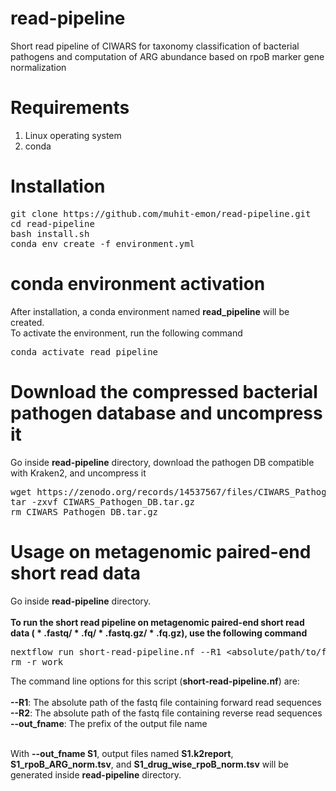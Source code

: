 # read-pipeline
Short read pipeline of CIWARS for taxonomy classification of bacterial pathogens and computation of ARG abundance based on rpoB marker gene normalization
# Requirements
<ol>
  <li>Linux operating system</li>
  <li>conda</li>
</ol>

# Installation
<pre>
git clone https://github.com/muhit-emon/read-pipeline.git
cd read-pipeline
bash install.sh
conda env create -f environment.yml
</pre>
# conda environment activation
After installation, a conda environment named <b>read_pipeline</b> will be created.<br>
To activate the environment, run the following command <br>
<pre>
conda activate read_pipeline
</pre>

# Download the compressed bacterial pathogen database and uncompress it
Go inside <b>read-pipeline</b> directory, download the pathogen DB compatible with Kraken2, and uncompress it
<pre>
wget https://zenodo.org/records/14537567/files/CIWARS_Pathogen_DB.tar.gz
tar -zxvf CIWARS_Pathogen_DB.tar.gz
rm CIWARS_Pathogen_DB.tar.gz
</pre>

# Usage on metagenomic paired-end short read data
Go inside <b>read-pipeline</b> directory. <br> <br>
<b>To run the short read pipeline on metagenomic paired-end short read data (<span> &#42; </span>.fastq/<span> &#42; </span>.fq/<span> &#42; </span>.fastq.gz/<span> &#42; </span>.fq.gz), use the following command</b> <br>
<pre>
nextflow run short-read-pipeline.nf --R1 &ltabsolute/path/to/forward/read/file&gt --R2 &ltabsolute/path/to/reverse/read/file&gt --out_fname &ltprefix of output file name&gt
rm -r work
</pre>
The command line options for this script (<b>short-read-pipeline.nf</b>) are: <br><br>
<b>--R1</b>: The absolute path of the fastq file containing forward read sequences <br>
<b>--R2</b>: The absolute path of the fastq file containing reverse read sequences <br>
<b>--out_fname</b>: The prefix of the output file name <br><br>

With <b>--out_fname S1</b>, output files named <b>S1.k2report</b>, <b>S1_rpoB_ARG_norm.tsv</b>, and <b>S1_drug_wise_rpoB_norm.tsv</b> will be generated inside <b>read-pipeline</b> directory. <br><br>
